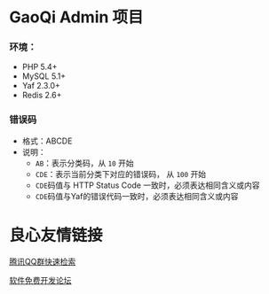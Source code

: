 # GaoQi Admin 项目

### 环境：
   - PHP 5.4+
   - MySQL 5.1+
   - Yaf 2.3.0+
   - Redis 2.6+

### 错误码
   - 格式：ABCDE
   - 说明：
      - `AB`：表示分类码，从 `10` 开始
      - `CDE`：表示当前分类下对应的错误码， 从 `100` 开始
      - `CDE`码值与 HTTP Status Code 一致时，必须表达相同含义或内容
      - `CDE`码值与Yaf的错误代码一致时，必须表达相同含义或内容



 # 良心友情链接

[腾讯QQ群快速检索](http://u.720life.cn/s/8cf73f7c)

[软件免费开发论坛](http://u.720life.cn/s/bbb01dc0)